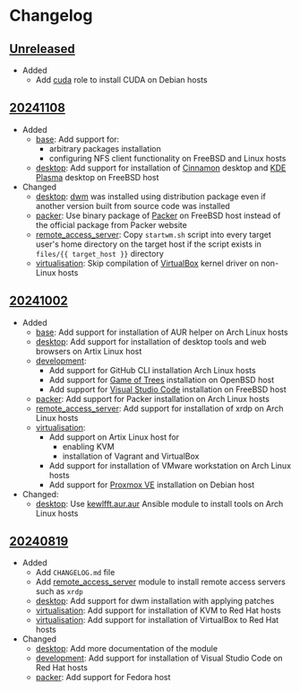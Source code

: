 # Changelog

## [Unreleased][]

* Added
  * Add [cuda](cuda/README.md) role to install CUDA on Debian hosts

## [20241108][]

* Added
  * [base](base/README.md): Add support for:
    * arbitrary packages installation
    * configuring NFS client functionality on FreeBSD and Linux hosts
  * [desktop](desktop/README.md): Add support for installation of
    [Cinnamon][] desktop and [KDE Plasma][] desktop on FreeBSD host
* Changed
  * [desktop](desktop/README.md): [dwm][] was installed using
    distribution package even if another version built from source code
    was installed
  * [packer](packer/README.md): Use binary package of [Packer][] on
    FreeBSD host instead of the official package from Packer website
  * [remote_access_server](remote_access_server/README.md): Copy
    `startwm.sh` script into every target user's home directory on the
    target host if the script exists in `files/{{ target_host }}`
    directory
  * [virtualisation](virtualisation/README.md): Skip compilation of
    [VirtualBox][] kernel driver on non- Linux hosts

[Cinnamon]: https://projects.linuxmint.com/cinnamon/
    "Linux Mint Projects by linuxmint"
[dwm]: https://dwm.suckless.org/
[KDE Plasma]: https://kde.org/plasma-desktop/ "KDE Plasma Desktop"
[Packer]: https://www.packer.io/ "Packer by HashiCorp"
[VirtualBox]: https://www.virtualbox.org/ "Oracle VirtualBox"

## [20241002][]

* Added
  * [base](base/README.md): Add support for installation of AUR helper
    on Arch Linux hosts
  * [desktop](desktop/README.md): Add support for installation of
    desktop tools and web browsers on Artix Linux host
  * [development](development/README.md):
    * Add support for GitHub CLI installation Arch Linux hosts
    * Add support for [Game of Trees][] installation on OpenBSD host
    * Add support for [Visual Studio Code][] installation on FreeBSD
      host
  * [packer](packer/README.md): Add support for Packer installation on
    Arch Linux hosts
  * [remote_access_server](remote_access_server/README.md): Add support
    for installation of xrdp on Arch Linux hosts
  * [virtualisation](virtualisation/README.md):
    * Add support on Artix Linux host for
      * enabling KVM
      * installation of Vagrant and VirtualBox
    * Add support for installation of VMware workstation on Arch Linux
      hosts
    * Add support for [Proxmox VE][] installation on Debian host
* Changed:
  * [desktop](desktop/README.md): Use [kewlfft.aur.aur][] Ansible
    module to install tools on Arch Linux hosts

[Game of Trees]: https://gameoftrees.org/index.html
[kewlfft.aur.aur]: https://github.com/kewlfft/ansible-aur
[Proxmox VE]: https://www.proxmox.com/en/proxmox-virtual-environment/overview
[Visual Studio Code]: https://code.visualstudio.com/

## [20240819][]

* Added
  * Add `CHANGELOG.md` file
  * Add [remote_access_server](remote_access_server/README.md) module
    to install remote access servers such as `xrdp`
  * [desktop](desktop/README.md): Add support for dwm installation with
    applying patches
  * [virtualisation](virtualisation/README.md): Add support for
    installation of KVM to Red Hat hosts
  * [virtualisation](virtualisation/README.md): Add support for
    installation of VirtualBox to Red Hat hosts
* Changed
  * [desktop](desktop/README.md): Add more documentation of the module
  * [development](development/README.md): Add support for installation
    of Visual Studio Code on Red Hat hosts
  * [packer](packer/README.md): Add support for Fedora host

[Unreleased]: https://github.com/upperstream/ansible-roles/compare/20241108...HEAD
[20241108]: https://github.com/upperstream/ansible-roles/compare/20241002...20241108
[20241002]: https://github.com/upperstream/ansible-roles/compare/20240819...20241002
[20240819]: https://github.com/upperstream/ansible-roles/releases/tag/20240819
